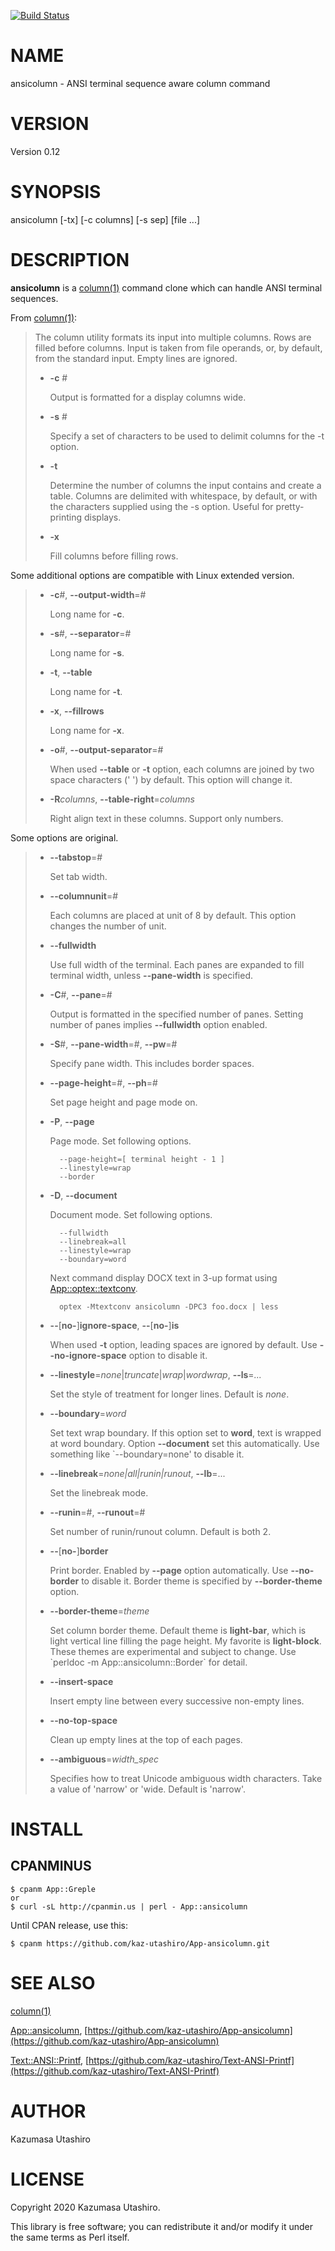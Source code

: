 [![Build Status](https://travis-ci.com/kaz-utashiro/App-ansicolumn.svg?branch=master)](https://travis-ci.com/kaz-utashiro/App-ansicolumn)
# NAME

ansicolumn - ANSI terminal sequence aware column command

# VERSION

Version 0.12

# SYNOPSIS

ansicolumn \[-tx\] \[-c columns\] \[-s sep\] \[file ...\]

# DESCRIPTION

**ansicolumn** is a [column(1)](http://man.he.net/man1/column) command clone which can handle ANSI
terminal sequences.

From [column(1)](http://man.he.net/man1/column):

> The column utility formats its input into multiple columns.  Rows are
> filled before columns.  Input is taken from file operands, or, by
> default, from the standard input.  Empty lines are ignored.
>
> - **-c** #
>
>     Output is formatted for a display columns wide.
>
> - **-s** #
>
>     Specify a set of characters to be used to delimit columns for the
>     \-t option.
>
> - **-t**
>
>     Determine the number of columns the input contains and create a
>     table.  Columns are delimited with whitespace, by default, or
>     with the characters supplied using the -s option.  Useful for
>     pretty-printing displays.
>
> - **-x**
>
>     Fill columns before filling rows.

Some additional options are compatible with Linux extended version.

> - **-c**#, **--output-width**=#
>
>     Long name for **-c**.
>
> - **-s**#, **--separator**=#
>
>     Long name for **-s**.
>
> - **-t**, **--table**
>
>     Long name for **-t**.
>
> - **-x**, **--fillrows**
>
>     Long name for **-x**.
>
> - **-o**#, **--output-separator**=#
>
>     When used **--table** or **-t** option, each columns are joined by two
>     space characters (' ') by default.  This option will change it.
>
> - **-R**_columns_, **--table-right**=_columns_
>
>     Right align text in these columns.
>     Support only numbers.

Some options are original.

> - **--tabstop**=#
>
>     Set tab width.
>
> - **--columnunit**=#
>
>     Each columns are placed at unit of 8 by default.  This option changes
>     the number of unit.
>
> - **--fullwidth**
>
>     Use full width of the terminal.  Each panes are expanded to fill
>     terminal width, unless **--pane-width** is specified.
>
> - **-C**#, **--pane**=#
>
>     Output is formatted in the specified number of panes.  Setting number
>     of panes implies **--fullwidth** option enabled.
>
> - **-S**#, **--pane-width**=#, **--pw**=#
>
>     Specify pane width.  This includes border spaces.
>
> - **--page-height**=#, **--ph**=#
>
>     Set page height and page mode on.
>
> - **-P**, **--page**
>
>     Page mode.  Set following options.
>
>         --page-height=[ terminal height - 1 ]
>         --linestyle=wrap
>         --border
>
> - **-D**, **--document**
>
>     Document mode.  Set following options.
>
>         --fullwidth
>         --linebreak=all
>         --linestyle=wrap
>         --boundary=word
>
>     Next command display DOCX text in 3-up format using
>     [App::optex::textconv](https://metacpan.org/pod/App::optex::textconv).
>
>         optex -Mtextconv ansicolumn -DPC3 foo.docx | less
>
> - **--**\[**no-**\]**ignore-space**, **--**\[**no-**\]**is**
>
>     When used **-t** option, leading spaces are ignored by default.  Use
>     **--no-ignore-space** option to disable it.
>
> - **--linestyle**=_none_|_truncate_|_wrap_|_wordwrap_, **--ls**=_..._
>
>     Set the style of treatment for longer lines.
>     Default is _none_.
>
> - **--boundary**=_word_
>
>     Set text wrap boundary.  If this option set to **word**, text is
>     wrapped at word boundary.  Option **--document** set this automatically.
>     Use something like \`--boundary=none' to disable it.
>
> - **--linebreak**=_none|all|runin|runout_, **--lb**=...
>
>     Set the linebreak mode.
>
> - **--runin**=#, **--runout**=#
>
>     Set number of runin/runout column.
>     Default is both 2.
>
> - **--**\[**no-**\]**border**
>
>     Print border.  Enabled by **--page** option automatically.  Use
>     **--no-border** to disable it.  Border theme is specified by
>     **--border-theme** option.
>
> - **--border-theme**=_theme_
>
>     Set column border theme.  Default theme is **light-bar**, which is
>     light vertical line filling the page height.  My favorite is
>     **light-block**.  These themes are experimental and subject to change.
>     Use \`perldoc -m App::ansicolumn::Border\` for detail.
>
> - **--insert-space**
>
>     Insert empty line between every successive non-empty lines.
>
> - **--no-top-space**
>
>     Clean up empty lines at the top of each pages.
>
> - **--ambiguous**=_width\_spec_
>
>     Specifies how to treat Unicode ambiguous width characters.  Take a
>     value of 'narrow' or 'wide.  Default is 'narrow'.

# INSTALL

## CPANMINUS

    $ cpanm App::Greple
    or
    $ curl -sL http://cpanmin.us | perl - App::ansicolumn

Until CPAN release, use this:

    $ cpanm https://github.com/kaz-utashiro/App-ansicolumn.git

# SEE ALSO

[column(1)](http://man.he.net/man1/column)

[App::ansicolumn](https://metacpan.org/pod/App::ansicolumn),
[https://github.com/kaz-utashiro/App-ansicolumn](https://github.com/kaz-utashiro/App-ansicolumn)

[Text::ANSI::Printf](https://metacpan.org/pod/Text::ANSI::Printf),
[https://github.com/kaz-utashiro/Text-ANSI-Printf](https://github.com/kaz-utashiro/Text-ANSI-Printf)

# AUTHOR

Kazumasa Utashiro

# LICENSE

Copyright 2020 Kazumasa Utashiro.

This library is free software; you can redistribute it and/or modify
it under the same terms as Perl itself.
